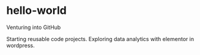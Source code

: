 # hello-world
Venturing into GitHub

Starting reusable code projects. Exploring data analytics with elementor in wordpress.
